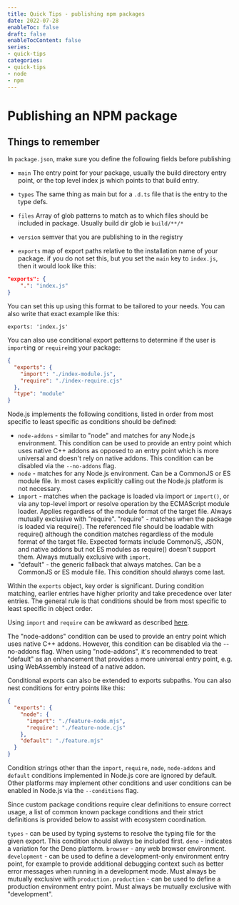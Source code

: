 ```yaml
---
title: Quick Tips - publishing npm packages
date: 2022-07-28
enableToc: false
draft: false
enableTocContent: false
series:
- quick-tips
categories:
- quick-tips
- node
- npm
---
```


# Publishing an NPM package

## Things to remember

In `package.json`, make sure you define the following fields before publishing

- `main`
The entry point for your package, usually the build directory entry point, or the top level index js which points to that build entry.

- `types`
The same thing as main but for a `.d.ts` file that is the entry to the type defs.

- `files`
Array of glob patterns to match as to which files should be included in package. Usually build dir glob ie `build/**/*`

- `version`
semver that you are publishing to in the registry

- `exports`
map of export paths relative to the installation name of your package. if you do not set this, but you set the `main` key to `index.js`, then it would look like this:

```json
"exports": {
	".": "index.js"
}
```

You can set this up using this format to be tailored to your needs. You can also write that exact example like this:

```
exports: 'index.js'
```

You can also use conditional export patterns to determine if the user is `import`ing or `require`ing your package:

```json
{
  "exports": {
    "import": "./index-module.js",
    "require": "./index-require.cjs"
  },
  "type": "module"
}
```
Node.js implements the following conditions, listed in order from most specific to least specific as conditions should be defined:

- `node-addons` - similar to "node" and matches for any Node.js environment. This condition can be used to provide an entry point which uses native C++ addons as opposed to an entry point which is more universal and doesn't rely on native addons. This condition can be disabled via the `--no-addons` flag.
- `node` - matches for any Node.js environment. Can be a CommonJS or ES module file. In most cases explicitly calling out the Node.js platform is not necessary.
- `import` - matches when the package is loaded via import or `import()`, or via any top-level import or resolve operation by the ECMAScript module loader. Applies regardless of the module format of the target file. Always mutually exclusive with "require".
"require" - matches when the package is loaded via require(). The referenced file should be loadable with require() although the condition matches regardless of the module format of the target file. Expected formats include CommonJS, JSON, and native addons but not ES modules as require() doesn't support them. Always mutually exclusive with `import`.
- "default" - the generic fallback that always matches. Can be a CommonJS or ES module file. This condition should always come last.

Within the `exports` object, key order is significant. During condition matching, earlier entries have higher priority and take precedence over later entries. The general rule is that conditions should be from most specific to least specific in object order.

Using `import` and `require` can be awkward as described [here](https://nodejs.org/api/packages.html#dual-commonjses-module-packages).

The "node-addons" condition can be used to provide an entry point which uses native C++ addons. However, this condition can be disabled via the --no-addons flag. When using "node-addons", it's recommended to treat "default" as an enhancement that provides a more universal entry point, e.g. using WebAssembly instead of a native addon.

Conditional exports can also be extended to exports subpaths. You can also nest conditions for entry points like this:

```json
{
  "exports": {
    "node": {
      "import": "./feature-node.mjs",
      "require": "./feature-node.cjs"
    },
    "default": "./feature.mjs"
  }
}
```

Condition strings other than the `import`, `require`, `node`, `node-addons` and `default` conditions implemented in Node.js core are ignored by default. Other platforms may implement other conditions and user conditions can be enabled in Node.js via the `--conditions` flag.

Since custom package conditions require clear definitions to ensure correct usage, a list of common known package conditions and their strict definitions is provided below to assist with ecosystem coordination.

`types` - can be used by typing systems to resolve the typing file for the given export. This condition should always be included first.
`deno` - indicates a variation for the Deno platform.
`browser` - any web browser environment.
`development` - can be used to define a development-only environment entry point, for example to provide additional debugging context such as better error messages when running in a development mode. Must always be mutually exclusive with `production`.
`production` - can be used to define a production environment entry point. Must always be mutually exclusive with "development".

